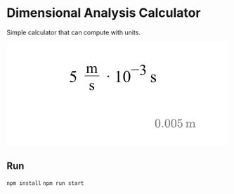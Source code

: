 # Dimensional Analysis Calculator

Simple calculator that can compute with units.

![demo](demo.png)

## Run

`npm install`
`npm run start`

